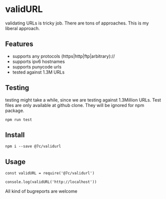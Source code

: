 # validURL

validating URLs is tricky job. There are tons of approaches. This is my liberal approach.

## Features
- supports any protocols (https|http|ftp|arbitrary)://
- supports ipv6 hostnames
- supports punycode urls
- tested against 1.3M URLs


## Testing
testing might take a while, since we are testing against 1.3Million URLs. Test files are only available at github clone. They will be ignored for npm package.

`npm run test`

## Install
```
npm i --save @7c/validurl
```

## Usage
```
const validURL = require('@7c/validurl')

console.log(validURL('http://localhost'))
```


All kind of bugreports are welcome